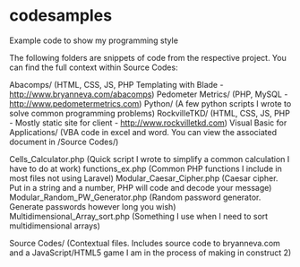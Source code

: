 codesamples
===========

Example code to show my programming style

The following folders are snippets of code from the respective project.
You can find the full context within Source Codes:

Abacomps/ (HTML, CSS, JS, PHP Templating with Blade - http://www.bryanneva.com/abacomps)
Pedometer Metrics/ (PHP, MySQL - http://www.pedometermetrics.com)
Python/ (A few python scripts I wrote to solve common programming problems)
RockvilleTKD/ (HTML, CSS, JS, PHP - Mostly static site for client - http://www.rockvilletkd.com)
Visual Basic for Applications/ (VBA code in excel and word. You can view the associated document in /Source Codes/)

Cells_Calculator.php (Quick script I wrote to simplify a common calculation I have to do at work)
functions_ex.php (Common PHP functions I include in most files not using Laravel)
Modular_Caesar_Cipher.php (Caesar cipher. Put in a string and a number, PHP will code and decode your message)
Modular_Random_PW_Generator.php (Random password generator. Generate passwords however long you wish)
Multidimensional_Array_sort.php (Something I use when I need to sort multidimensional arrays)

Source Codes/ (Contextual files. Includes source code to bryanneva.com and a JavaScript/HTML5 game I am in the process of making in construct 2)